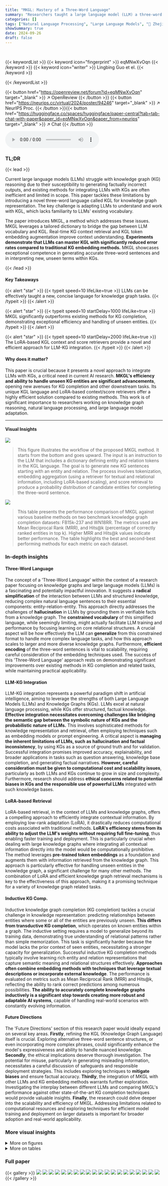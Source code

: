 ```yaml
---
title: "MKGL: Mastery of a Three-Word Language"
summary: "Researchers taught a large language model (LLM) a three-word 'Knowledge Graph Language' (KGL) to improve knowledge graph (KG) completion, drastically reducing errors compared to other methods."
categories: []
tags: ["Natural Language Processing", "Large Language Models", "🏢 Zhejiang University",]
showSummary: true
date: 2024-09-26
draft: false
---
```


<br>

{{< keywordList >}}
{{< keyword icon="fingerprint" >}} eqMNwXvOqn {{< /keyword >}}
{{< keyword icon="writer" >}} Lingbing Guo et el. {{< /keyword >}}
 
{{< /keywordList >}}

{{< button href="https://openreview.net/forum?id=eqMNwXvOqn" target="_blank" >}}
↗ OpenReview
{{< /button >}}
{{< button href="https://neurips.cc/virtual/2024/poster/94246" target="_blank" >}}
↗ NeurIPS Proc.
{{< /button >}}{{< button href="https://huggingface.co/spaces/huggingface/paper-central?tab=tab-chat-with-paper&paper_id=eqMNwXvOqn&paper_from=neurips" target="_blank" >}}
↗ Chat
{{< /button >}}



<audio controls>
    <source src="https://ai-paper-reviewer.com/eqMNwXvOqn/podcast.wav" type="audio/wav">
    Your browser does not support the audio element.
</audio>


### TL;DR


{{< lead >}}

Current large language models (LLMs) struggle with knowledge graph (KG) reasoning due to their susceptibility to generating factually incorrect outputs, and existing methods for integrating LLMs with KGs are often inefficient and limited in scope.  This paper tackles these limitations by introducing a novel three-word language called KGL for knowledge graph representation. The key challenge is adapting LLMs to understand and work with KGL, which lacks familiarity to LLMs' existing vocabulary.

The paper introduces MKGL, a method which addresses these issues. MKGL leverages a tailored dictionary to bridge the gap between LLM vocabulary and KGL. Real-time KG context retrieval and KGL token embedding augmentation improve context understanding.  **Experiments demonstrate that LLMs can master KGL with significantly reduced error rates compared to traditional KG embedding methods.**  MKGL showcases exceptional competence in generating accurate three-word sentences and in interpreting new, unseen terms within KGs.

{{< /lead >}}


#### Key Takeaways

{{< alert "star" >}}
{{< typeit speed=10 lifeLike=true >}} LLMs can be effectively taught a new, concise language for knowledge graph tasks. {{< /typeit >}}
{{< /alert >}}

{{< alert "star" >}}
{{< typeit speed=10 startDelay=1000 lifeLike=true >}} MKGL significantly outperforms existing methods for KG completion, demonstrating exceptional efficiency and handling of unseen entities. {{< /typeit >}}
{{< /alert >}}

{{< alert "star" >}}
{{< typeit speed=10 startDelay=2000 lifeLike=true >}} The LoRA-based KGL context and score retrievers provide a novel and efficient approach for LLM-KG integration. {{< /typeit >}}
{{< /alert >}}

#### Why does it matter?
This paper is crucial because it presents a novel approach to integrate LLMs with KGs, a critical need in current AI research. **MKGL's efficiency and ability to handle unseen KG entities are significant advancements**, opening new avenues for KG completion and other downstream tasks.  Its unique KGL language and LoRA-based context/score retrievers offer a highly efficient solution compared to existing methods. This work is of significant importance to researchers working on knowledge graph reasoning, natural language processing, and large language model adaptation.

------
#### Visual Insights



![](https://ai-paper-reviewer.com/eqMNwXvOqn/figures_1_1.jpg)

> This figure illustrates the workflow of the proposed MKGL method.  It starts from the bottom and goes upward.  The input is an instruction to the LLM that includes a dictionary defining entity and relation tokens in the KGL language. The goal is to generate new KG sentences starting with an entity and relation. The process involves tokenization, embedding aggregation (using a retriever for textual and relational information, including LoRA-based scaling), and score retrieval to produce a probability distribution of candidate entities for completing the three-word sentence. 





![](https://ai-paper-reviewer.com/eqMNwXvOqn/tables_3_1.jpg)

> This table presents the performance comparison of MKGL against various baseline methods on two benchmark knowledge graph completion datasets: FB15k-237 and WN18RR.  The metrics used are Mean Reciprocal Rank (MRR), and Hits@k (percentage of correctly ranked entities in top k).  Higher MRR and Hits@k values indicate better performance.  The table highlights the best and second-best performing methods for each metric on each dataset.





### In-depth insights


#### Three-Word Language
The concept of a 'Three-Word Language' within the context of a research paper focusing on knowledge graphs and large language models (LLMs) is a fascinating and potentially impactful innovation.  It suggests a **radical simplification** of the interaction between LLMs and structured knowledge, reducing complex natural language sentences to their essential components: entity-relation-entity. This approach directly addresses the challenges of **hallucination** in LLMs by grounding them in verifiable facts from a knowledge graph.  The **constrained vocabulary** of this simplified language, while seemingly limiting, might actually facilitate LLM training and performance by focusing learning on core relational structures. A crucial aspect will be how effectively the LLM can **generalize** from this constrained format to handle more complex language tasks, and how this approach scales to larger and more diverse knowledge graphs.  Furthermore, **efficient encoding** of the three-word sentences is vital to scalability, requiring careful consideration of the embedding techniques used.  The success of this 'Three-Word Language' approach rests on demonstrating significant improvements over existing methods in KG completion and related tasks, while maintaining practical applicability.

#### LLM-KG Integration
LLM-KG integration represents a powerful paradigm shift in artificial intelligence, aiming to leverage the strengths of both Large Language Models (LLMs) and Knowledge Graphs (KGs). LLMs excel at natural language processing, while KGs offer structured, factual knowledge.  **Effective integration necessitates overcoming challenges like bridging the semantic gap between the symbolic nature of KGs and the probabilistic nature of LLMs.** This involves sophisticated methods for knowledge representation and retrieval, often employing techniques such as embedding models or prompt engineering.  A critical aspect is **managing the inherent limitations of LLMs, such as hallucination and factual inconsistency**, by using KGs as a source of ground truth and for validation.  Successful integration promises improved accuracy, explainability, and broader applications in tasks such as question answering, knowledge base completion, and generating factual narratives. **However, careful consideration must be given to computational cost and scalability issues**, particularly as both LLMs and KGs continue to grow in size and complexity.  Furthermore, research should address **ethical concerns related to potential biases in KGs and the responsible use of powerful LLMs** integrated with such knowledge bases.

#### LoRA-based Retrieval
LoRA-based retrieval, in the context of LLMs and knowledge graphs, offers a compelling approach to efficiently integrate contextual information.  By employing low-rank adaptation (LoRA), it drastically reduces computational costs associated with traditional methods. **LoRA's efficiency stems from its ability to adjust the LLM's weights without requiring full fine-tuning**, thus enabling faster training and deployment.  This is particularly crucial when dealing with large knowledge graphs where integrating all contextual information directly into the model would be computationally prohibitive. The method leverages **pre-trained token embeddings** as a foundation and augments them with information retrieved from the knowledge graph.  This approach is particularly effective for handling unseen entities in the knowledge graph, a significant challenge for many other methods. The combination of LoRA and efficient knowledge graph retrieval mechanisms is key to the effectiveness of this approach, making it a promising technique for a variety of knowledge graph related tasks.

#### Inductive KG Comp.
Inductive knowledge graph completion (KG completion) tackles a crucial challenge in knowledge representation: predicting relationships between entities where some or all of the entities are previously unseen.  **This differs from transductive KG completion**, which operates on known entities within a graph.  The inductive setting requires a model to generalize beyond its training data, demonstrating true understanding of relational patterns rather than simple memorization.  This task is significantly harder because the model lacks the prior context of seen entities, necessitating a stronger capacity for generalization.  Successful inductive KG completion methods typically involve learning rich entity and relation representations that capture semantic meaning and relational structures effectively.  **Approaches often combine embedding methods with techniques that leverage textual descriptions or incorporate external knowledge**.  The performance is evaluated on metrics such as Mean Reciprocal Rank (MRR) and Hits@k, reflecting the ability to rank correct predictions among numerous possibilities.  **The ability to accurately complete knowledge graphs inductively is a significant step towards creating more robust and adaptable AI systems**, capable of handling real-world scenarios with constantly evolving information.

#### Future Directions
The 'Future Directions' section of this research paper would ideally expand on several key areas.  **Firstly**, refining the KGL (Knowledge Graph Language) itself is crucial.  Exploring alternative three-word sentence structures, or even incorporating more complex phrases, could significantly enhance the model's expressiveness and ability to handle nuanced knowledge. **Secondly**, the ethical implications deserve thorough investigation.  The potential for misuse, particularly in generating misleading information, necessitates a careful discussion of safeguards and responsible deployment strategies.  This includes exploring techniques to **mitigate biases** and ensure factual accuracy.  **Thirdly**,  the integration of MKGL with other LLMs and KG embedding methods warrants further exploration. Investigating the interplay between different LLMs and comparing MKGL's performance against other state-of-the-art KG completion techniques would provide valuable insights.  **Finally**, the research could delve deeper into the scalability and efficiency of MKGL.  Addressing limitations related to computational resources and exploring techniques for efficient model training and deployment on larger datasets is important for broader adoption and real-world applicability.


### More visual insights

<details>
<summary>More on figures
</summary>


![](https://ai-paper-reviewer.com/eqMNwXvOqn/figures_4_1.jpg)

> This figure illustrates the LoRA-based KGL Context Retriever, a crucial component of the MKGL model. It shows a step-by-step process of how textual and relational information from a Knowledge Graph (KG) is incorporated into the KGL token embeddings. First, the dimensionality of the LLM token embeddings is reduced using a down-scaling operation.  Then, for each KGL token, its constituent textual embeddings are aggregated using a PNA (Principal Neighbourhood Aggregation) encoder. Next, a multi-layered PNA encoder aggregates the KG's relational information and the previously generated embedding to improve the embedding's contextual understanding. Finally, the resulting embedding is assigned to the KGL token. This process efficiently leverages information from the KG to enhance the LLM's understanding of KGL tokens.


![](https://ai-paper-reviewer.com/eqMNwXvOqn/figures_7_1.jpg)

> This figure illustrates the workflow of the proposed MKGL model.  It shows how the model takes an initial entity and relation as input, uses a tokenizer and retriever to generate KGL token embeddings, and then uses a score retriever to produce a probability distribution over candidate entities to complete the three-word sentence. The process includes steps for collecting text tokens, retrieving context vectors, assigning KGL token embeddings, and retrieving score estimations.


![](https://ai-paper-reviewer.com/eqMNwXvOqn/figures_18_1.jpg)

> This figure illustrates the LoRA-based KGL Context Retriever, which aggregates textual and KG information into KGL token embeddings. It involves four steps: (a) scaling down token embeddings, (b) aggregating textual embeddings using a PNA encoder, (c) further aggregation of output embeddings using multi-layered PNA encoders for retrieving KG information, and (e) assigning final embeddings to KGL tokens.


![](https://ai-paper-reviewer.com/eqMNwXvOqn/figures_19_1.jpg)

> This figure shows the performance of the proposed MKGL model on two benchmark datasets, FB15k-237 and WN18RR, when varying the number of layers in the KGL retrievers. The x-axis represents the number of layers, while the y-axis shows the performance metrics: MRR, Hits@1, and Hits@10.  The results indicate how the model's performance changes with different depths of the retrieval modules.  The plot helps in understanding the optimal number of layers for balancing performance and computational cost.


![](https://ai-paper-reviewer.com/eqMNwXvOqn/figures_19_2.jpg)

> This figure compares the performance of the MKGL model using three different encoders (GAT, Mean, and PNA) in its retrievers on two benchmark knowledge graph completion datasets: FB15k-237 and WN18RR.  The results are shown for three evaluation metrics: MRR (Mean Reciprocal Rank), Hits@1 (percentage of correctly ranked top-1 entities), and Hits@10 (percentage of correctly ranked top-10 entities).  The figure illustrates the relative effectiveness of each encoder in aggregating textual and relational information for the KGL token embeddings within the MKGL framework.


</details>




<details>
<summary>More on tables
</summary>


![](https://ai-paper-reviewer.com/eqMNwXvOqn/tables_6_1.jpg)
> This table presents the results of knowledge graph completion experiments on two benchmark datasets, FB15k-237 and WN18RR.  It compares the performance of MKGL against various other methods, including TransE, RotatE, TuckER, CompGCN, DAN, COKE, KG-BERT, StAR, KGLM, FTL-LM, DET, KG-Llama-7b, GPT 3.5 Turbo, and KICGPT. The metrics used for comparison are Mean Reciprocal Rank (MRR), Hits@1, Hits@3, and Hits@10.  Higher values for MRR and Hits@k indicate better performance.  The best and second-best results for each metric are highlighted.

![](https://ai-paper-reviewer.com/eqMNwXvOqn/tables_8_1.jpg)
> This table presents the results of Knowledge Graph Completion (KGC) experiments on two benchmark datasets, FB15k-237 and WN18RR.  It compares the performance of MKGL against various other state-of-the-art KGC methods. The metrics used are Mean Reciprocal Rank (MRR) and Hits@k (percentage of correctly ranked entities within the top k). Higher values for MRR and Hits@k indicate better performance.

![](https://ai-paper-reviewer.com/eqMNwXvOqn/tables_16_1.jpg)
> This table presents the performance of MKGL and various baseline methods on two benchmark knowledge graph completion datasets, FB15k-237 and WN18RR.  The results are compared using standard metrics: MRR (Mean Reciprocal Rank) and Hits@k (percentage of correctly predicted entities within the top k ranks).  Higher values for MRR and Hits@k indicate better performance.  The table highlights the best and second-best performing methods for each metric.

![](https://ai-paper-reviewer.com/eqMNwXvOqn/tables_17_1.jpg)
> This table presents the results of Knowledge Graph Completion experiments on two benchmark datasets: FB15k-237 and WN18RR.  It compares the performance of MKGL against several other state-of-the-art KG completion methods, using metrics like MRR (Mean Reciprocal Rank) and Hits@k (percentage of correctly ranked entities within the top k results).  The best and second-best results for each method are highlighted.

![](https://ai-paper-reviewer.com/eqMNwXvOqn/tables_17_2.jpg)
> This table presents the results of knowledge graph completion experiments on two benchmark datasets, FB15k-237 and WN18RR.  It compares the performance of the proposed MKGL method against various other state-of-the-art KG completion methods. The metrics used are Mean Reciprocal Rank (MRR), Hits@1, Hits@3, and Hits@10. Higher values indicate better performance. The table highlights the best and second-best performing models for each metric on each dataset.

![](https://ai-paper-reviewer.com/eqMNwXvOqn/tables_19_1.jpg)
> This table presents the results of knowledge graph completion experiments on two benchmark datasets, FB15k-237 and WN18RR.  It compares the performance of the proposed MKGL method against various other state-of-the-art baselines, including TransE, RotatE, TuckER, CompGCN, DAN, CoKE, KG-BERT, StAR, KGLM, FTL-LM, DET, KG-Llama, GPT 3.5 Turbo, and KICGPT.  The metrics used for comparison are Mean Reciprocal Rank (MRR), and Hits@1, Hits@3, and Hits@10 (the percentage of correctly predicted entities ranked within the top 1, 3, and 10 positions respectively).  The table indicates the best and second-best performing methods in bold and underlines, respectively.  Missing values are represented by a hyphen.

</details>




### Full paper

{{< gallery >}}
<img src="https://ai-paper-reviewer.com/eqMNwXvOqn/1.png" class="grid-w50 md:grid-w33 xl:grid-w25" />
<img src="https://ai-paper-reviewer.com/eqMNwXvOqn/2.png" class="grid-w50 md:grid-w33 xl:grid-w25" />
<img src="https://ai-paper-reviewer.com/eqMNwXvOqn/3.png" class="grid-w50 md:grid-w33 xl:grid-w25" />
<img src="https://ai-paper-reviewer.com/eqMNwXvOqn/4.png" class="grid-w50 md:grid-w33 xl:grid-w25" />
<img src="https://ai-paper-reviewer.com/eqMNwXvOqn/5.png" class="grid-w50 md:grid-w33 xl:grid-w25" />
<img src="https://ai-paper-reviewer.com/eqMNwXvOqn/6.png" class="grid-w50 md:grid-w33 xl:grid-w25" />
<img src="https://ai-paper-reviewer.com/eqMNwXvOqn/7.png" class="grid-w50 md:grid-w33 xl:grid-w25" />
<img src="https://ai-paper-reviewer.com/eqMNwXvOqn/8.png" class="grid-w50 md:grid-w33 xl:grid-w25" />
<img src="https://ai-paper-reviewer.com/eqMNwXvOqn/9.png" class="grid-w50 md:grid-w33 xl:grid-w25" />
<img src="https://ai-paper-reviewer.com/eqMNwXvOqn/10.png" class="grid-w50 md:grid-w33 xl:grid-w25" />
<img src="https://ai-paper-reviewer.com/eqMNwXvOqn/11.png" class="grid-w50 md:grid-w33 xl:grid-w25" />
<img src="https://ai-paper-reviewer.com/eqMNwXvOqn/12.png" class="grid-w50 md:grid-w33 xl:grid-w25" />
<img src="https://ai-paper-reviewer.com/eqMNwXvOqn/13.png" class="grid-w50 md:grid-w33 xl:grid-w25" />
<img src="https://ai-paper-reviewer.com/eqMNwXvOqn/14.png" class="grid-w50 md:grid-w33 xl:grid-w25" />
<img src="https://ai-paper-reviewer.com/eqMNwXvOqn/15.png" class="grid-w50 md:grid-w33 xl:grid-w25" />
<img src="https://ai-paper-reviewer.com/eqMNwXvOqn/16.png" class="grid-w50 md:grid-w33 xl:grid-w25" />
<img src="https://ai-paper-reviewer.com/eqMNwXvOqn/17.png" class="grid-w50 md:grid-w33 xl:grid-w25" />
<img src="https://ai-paper-reviewer.com/eqMNwXvOqn/18.png" class="grid-w50 md:grid-w33 xl:grid-w25" />
<img src="https://ai-paper-reviewer.com/eqMNwXvOqn/19.png" class="grid-w50 md:grid-w33 xl:grid-w25" />
<img src="https://ai-paper-reviewer.com/eqMNwXvOqn/20.png" class="grid-w50 md:grid-w33 xl:grid-w25" />
{{< /gallery >}}